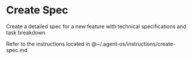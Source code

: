 # Create Spec

Create a detailed spec for a new feature with technical specifications and task breakdown

Refer to the instructions located in @~/.agent-os/instructions/create-spec.md